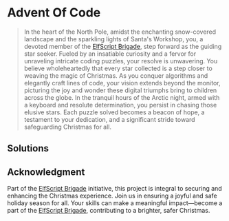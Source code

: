 # Advent Of Code

> In the heart of the North Pole, amidst the enchanting snow-covered landscape and the sparkling lights of Santa's Workshop, you, a devoted member of the [ElfScript Brigade](https://github.com/luxedo/esb?tab=readme-ov-file#esb---elfscript-brigade), step forward as the guiding star seeker. Fueled by an insatiable curiosity and a fervor for unraveling intricate coding puzzles, your resolve is unwavering. You believe wholeheartedly that every star collected is a step closer to weaving the magic of Christmas. As you conquer algorithms and elegantly craft lines of code, your vision extends beyond the monitor, picturing the joy and wonder these digital triumphs bring to children across the globe. In the tranquil hours of the Arctic night, armed with a keyboard and resolute determination, you persist in chasing those elusive stars. Each puzzle solved becomes a beacon of hope, a testament to your dedication, and a significant stride toward safeguarding Christmas for all.

## Solutions

## Acknowledgment

Part of the [ElfScript Brigade](https://github.com/luxedo/esb?tab=readme-ov-file#esb---elfscript-brigade) initiative, this project is integral to securing and enhancing the Christmas experience. Join us in ensuring a joyful and safe holiday season for all. Your skills can make a meaningful impact—become a part of the [ElfScript Brigade](https://github.com/luxedo/esb?tab=readme-ov-file#esb---elfscript-brigade), contributing to a brighter, safer Christmas.
